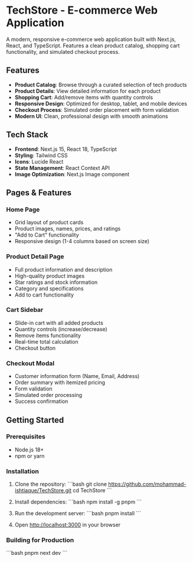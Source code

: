 # TechStore - E-commerce Web Application

A modern, responsive e-commerce web application built with Next.js, React, and TypeScript. Features a clean product catalog, shopping cart functionality, and simulated checkout process.

## Features

- **Product Catalog**: Browse through a curated selection of tech products
- **Product Details**: View detailed information for each product
- **Shopping Cart**: Add/remove items with quantity controls
- **Responsive Design**: Optimized for desktop, tablet, and mobile devices
- **Checkout Process**: Simulated order placement with form validation
- **Modern UI**: Clean, professional design with smooth animations

## Tech Stack

- **Frontend**: Next.js 15, React 18, TypeScript
- **Styling**: Tailwind CSS
- **Icons**: Lucide React
- **State Management**: React Context API
- **Image Optimization**: Next.js Image component

## Pages & Features

### Home Page
- Grid layout of product cards
- Product images, names, prices, and ratings
- "Add to Cart" functionality
- Responsive design (1-4 columns based on screen size)

### Product Detail Page
- Full product information and description
- High-quality product images
- Star ratings and stock information
- Category and specifications
- Add to cart functionality

### Cart Sidebar
- Slide-in cart with all added products
- Quantity controls (increase/decrease)
- Remove items functionality
- Real-time total calculation
- Checkout button

### Checkout Modal
- Customer information form (Name, Email, Address)
- Order summary with itemized pricing
- Form validation
- Simulated order processing
- Success confirmation

## Getting Started

### Prerequisites
- Node.js 18+ 
- npm or yarn

### Installation

1. Clone the repository:
\`\`\`bash
git clone <https://github.com/mohammad-ishtiaque/TechStore.git>
cd TechStore
\`\`\`

2. Install dependencies:
\`\`\`bash
npm install -g pnpm
\`\`\`

3. Run the development server:
\`\`\`bash
pnpm install
\`\`\`

4. Open [http://localhost:3000](http://localhost:3000) in your browser

### Building for Production

\`\`\`bash
pnpm next dev
\`\`\`

